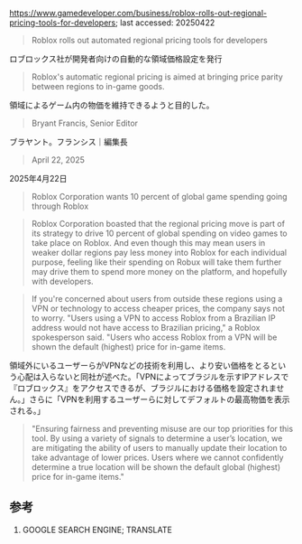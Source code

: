 https://www.gamedeveloper.com/business/roblox-rolls-out-regional-pricing-tools-for-developers; last accessed: 20250422

> Roblox rolls out automated regional pricing tools for developers

ロブロックス社が開発者向けの自動的な領域価格設定を発行

> Roblox's automatic regional pricing is aimed at bringing price parity between regions to in-game goods.

領域によるゲーム内の物価を維持できるようと目的した。

> Bryant Francis, Senior Editor

ブラヤント。フランシス｜編集長

> April 22, 2025

2025年4月22日

> Roblox Corporation wants 10 percent of global game spending going through Roblox

> Roblox Corporation boasted that the regional pricing move is part of its strategy to drive 10 percent of global spending on video games to take place on Roblox. And even though this may mean users in weaker dollar regions pay less money into Roblox for each individual purpose, feeling like their spending on Robux will take them further may drive them to spend more money on the platform, and hopefully with developers.

> If you're concerned about users from outside these regions using a VPN or technology to access cheaper prices, the company says not to worry. "Users using a VPN to access Roblox from a Brazilian IP address would not have access to Brazilian pricing," a Roblox spokesperson said. "Users who access Roblox from a VPN will be shown the default (highest) price for in-game items.

領域外にいるユーザーらがVPNなどの技術を利用し、より安い価格をとるという心配は入らないと同社が述べた。「VPNによってブラジルを示すIPアドレスで『ロブロックス』をアクセスできるが、ブラジルにおける価格を設定されません。」さらに「VPNを利用するユーザーらに対してデフォルトの最高物価を表示される。」

> "Ensuring fairness and preventing misuse are our top priorities for this tool. By using a variety of signals to determine a user’s location, we are mitigating the ability of users to manually update their location to take advantage of lower prices. Users where we cannot confidently determine a true location will be shown the default global (highest) price for in-game items."

## 参考

1) GOOGLE SEARCH ENGINE; TRANSLATE